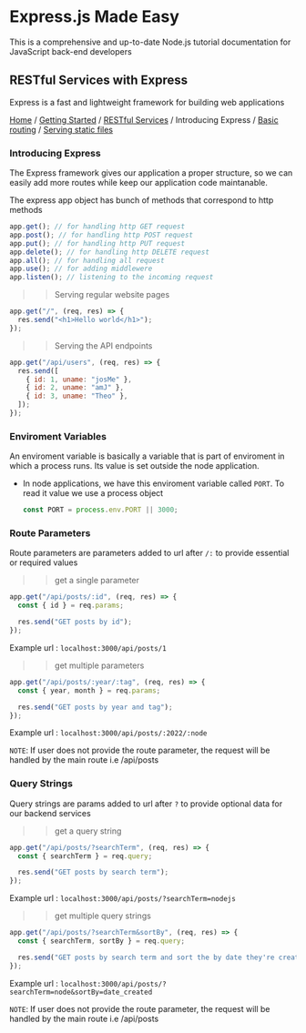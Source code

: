 # Express.js Made Easy

This is a comprehensive and up-to-date Node.js tutorial documentation for JavaScript back-end developers

## RESTful Services with Express

Express is a fast and lightweight framework for building web applications

[Home](../README.md) / [Getting Started](./getting-started.md) / [RESTful Services](./restful-intro.md) / Introducing Express / [Basic routing](./basic-routing.md) / [Serving static files](./serving-static-files.md)

### Introducing Express

The Express framework gives our application a proper structure, so we can easily add more routes while keep our application code maintanable.

The express app object has bunch of methods that correspond to http methods

```js
app.get(); // for handling http GET request
app.post(); // for handling http POST request
app.put(); // for handling http PUT request
app.delete(); // for handling http DELETE request
app.all(); // for handling all request
app.use(); // for adding middlewere
app.listen(); // listening to the incoming request
```

> > Serving regular website pages

```js
app.get("/", (req, res) => {
  res.send("<h1>Hello world</h1>");
});
```

> > Serving the API endpoints

```js
app.get("/api/users", (req, res) => {
  res.send([
    { id: 1, uname: "josMe" },
    { id: 2, uname: "amJ" },
    { id: 3, uname: "Theo" },
  ]);
});
```

### Enviroment Variables

An enviroment variable is basically a variable that is part of enviroment in which a process runs. Its value is set outside the node application.

- In node applications, we have this enviroment variable called `PORT`. To read it value we use a process object

  ```js
  const PORT = process.env.PORT || 3000;
  ```

### Route Parameters

Route parameters are parameters added to url after `/:` to provide essential or required values

> > get a single parameter

```js
app.get("/api/posts/:id", (req, res) => {
  const { id } = req.params;

  res.send("GET posts by id");
});
```

Example url : `localhost:3000/api/posts/1`

> > get multiple parameters

```js
app.get("/api/posts/:year/:tag", (req, res) => {
  const { year, month } = req.params;

  res.send("GET posts by year and tag");
});
```

Example url : `localhost:3000/api/posts/:2022/:node`

`NOTE`: If user does not provide the route parameter, the request will be handled by the main route i.e /api/posts

### Query Strings

Query strings are params added to url after `?` to provide optional data for our backend services

> > get a query string

```js
app.get("/api/posts/?searchTerm", (req, res) => {
  const { searchTerm } = req.query;

  res.send("GET posts by search term");
});
```

Example url : `localhost:3000/api/posts/?searchTerm=nodejs`

> > get multiple query strings

```js
app.get("/api/posts/?searchTerm&sortBy", (req, res) => {
  const { searchTerm, sortBy } = req.query;

  res.send("GET posts by search term and sort the by date they're created");
});
```

Example url : `localhost:3000/api/posts/?searchTerm=node&sortBy=date_created`

`NOTE`: If user does not provide the route parameter, the request will be handled by the main route i.e /api/posts
